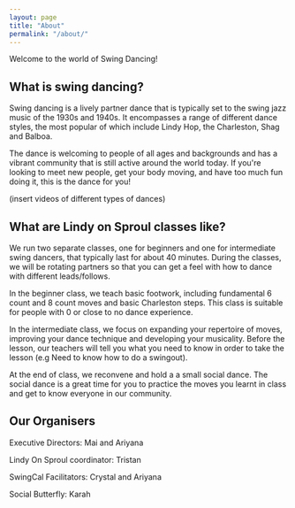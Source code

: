 ```yaml
---
layout: page
title: "About"
permalink: "/about/"
---
```


Welcome to the world of Swing Dancing!

## What is swing dancing?

Swing dancing is a lively partner dance that is typically set to the swing jazz music of the 1930s and 1940s. It encompasses a range of different dance styles, the most popular of which include Lindy Hop, the Charleston, Shag and Balboa. 

The dance is welcoming to people of all ages and backgrounds and has a vibrant community that is still active around the world today. If you're looking to meet new people, get your body moving, and have too much fun doing it, this is the dance for you!

(insert videos of different types of dances) 


## What are Lindy on Sproul classes like?

We run two separate classes, one for beginners and one for intermediate swing dancers, that typically last for about 40 minutes. During the classes, we will be rotating partners so that you can get a feel with how to dance with different leads/follows. 

In the beginner class, we teach basic footwork, including fundamental 6 count and 8 count moves and basic Charleston steps. This class is suitable for people with 0 or close to no dance experience. 

In the intermediate class, we focus on expanding your repertoire of moves, improving your dance technique and developing your musicality. Before the lesson, our teachers will tell you what you need to know in order to take the lesson (e.g Need to know how to do a swingout).

At the end of class, we reconvene and hold a a small social dance. The social dance is a great time for you to practice the moves you learnt in class and get to know everyone in our community. 



## Our Organisers

Executive Directors: Mai and Ariyana  

Lindy On Sproul coordinator: Tristan

SwingCal Facilitators: Crystal and Ariyana 

Social Butterfly: Karah



